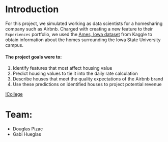# Introduction
For this project, we simulated working as data scientists for a homesharing company such as Airbnb. Charged with creating a new feature to their `Experiences` portfolio, we used the [Ames, Iowa dataset](https://www.kaggle.com/c/house-prices-advanced-regression-techniques) from Kaggle to obtain information about the homes surrounding the Iowa State University campus.

#### The project goals were to:

1. Identify features that most affect housing value
2. Predict housing values to tie it into the daily rate calculation
3. Describe houses that meet the quality expectations of the Airbnb brand
4. Use these predictions on identified houses to project potential revenue

[!College](https://image.freepik.com/free-vector/welcome-high-school-university-study-architecture-construction-building-exterior-front_1284-41473.jpg)


# Team:
- Douglas Pizac
- Gabi Hueglas
